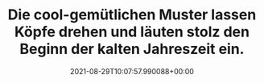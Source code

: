 ---
date: '2021-08-29T10:07:57.990088+00:00'
found_at: '2014-12-13'
found_url: http://www.swatch.com/de_de/collections/highlands-mix
title: Die cool-gemütlichen Muster lassen Köpfe drehen und läuten stolz den Beginn
  der kalten Jahreszeit ein.
---
